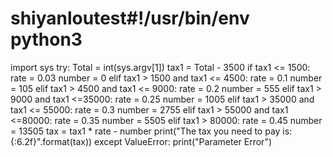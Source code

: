 # shiyanloutest#!/usr/bin/env python3
import sys
try:
	Total = int(sys.argv[1])
	tax1 = Total - 3500
	if tax1 <= 1500:
		rate = 0.03
		number = 0
	elif tax1 > 1500 and tax1 <= 4500:
		rate = 0.1
		number = 105
	elif tax1 > 4500 and tax1 <= 9000:
		rate = 0.2
		number = 555
	elif tax1 > 9000 and tax1 <=35000:
		rate = 0.25
		number = 1005
	elif tax1 > 35000 and tax1 <= 55000:
		rate = 0.3
		number = 2755
	elif tax1 > 55000 and tax1 <=80000:
		rate = 0.35
		number = 5505
	elif tax1 > 80000:
		rate = 0.45
		number = 13505
	tax = tax1 * rate - number
	print("The tax you need to pay is: {:6.2f}".format(tax))
except ValueError:
	print("Parameter Error")
